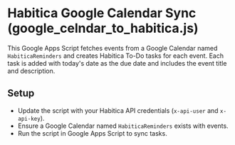 # Habitica Google Calendar Sync (google_celndar_to_habitica.js)

This Google Apps Script fetches events from a Google Calendar named `HabiticaReminders` and creates Habitica To-Do tasks for each event. Each task is added with today's date as the due date and includes the event title and description.  

## Setup
- Update the script with your Habitica API credentials (`x-api-user` and `x-api-key`).
- Ensure a Google Calendar named `HabiticaReminders` exists with events.
- Run the script in Google Apps Script to sync tasks.
